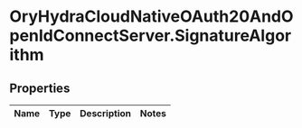 # OryHydraCloudNativeOAuth20AndOpenIdConnectServer.SignatureAlgorithm

## Properties
Name | Type | Description | Notes
------------ | ------------- | ------------- | -------------



